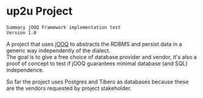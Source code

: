 # up2u Project

    Summary jOOQ Framework implementation test
    Version 1.0

A project that uses [jOOQ](http://www.jooq.org) to abstracts the RDBMS and persist data in a generic way independently of the dialect.  
The goal is to give a free choice of database provider and vendor, it's also a proof of concept to test if jOOQ guarantees minimal database (and SQL) independence.  

So far the project uses Postgres and Tibero as databases because these are the vendors requested by project stakeholder. 
